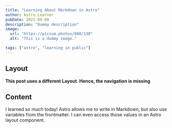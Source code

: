```yaml
---
title: "Learning About Markdown in Astro"
author: Astro Learner
pubDate: 2022-08-08
description: "Dummy description"
image: 
  url: "https://picsum.photos/800/130"
  alt: "This is a dummy image."

tags: ["astro", "learning in public"]
---
```


## Layout

**This post uses a different Layout. Hence, the navigation is missing**

## Content

I learned so much today! Astro allows me to write in Markdown, but also use variables from the frontmatter. I can even access those values in an Astro layout component.